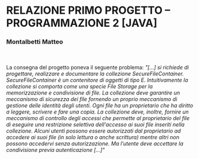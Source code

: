 # RELAZIONE PRIMO PROGETTO – PROGRAMMAZIONE 2 [JAVA] <br />
### Montalbetti Matteo <br />
<br />
<br />
La consegna del progetto poneva il seguente problema: <em>"[…] si richiede di progettare, realizzare e documentare
la collezione SecureFileContainer. SecureFileContainer è un contenitore di oggetti di tipo E. Intuitivamente la
collezione si comporta come una specie File Storage per la memorizzazione e condivisione di file. La collezione
deve garantire un meccanismo di sicurezza dei file fornendo un proprio meccanismo di gestione delle identità
degli utenti. Ogni file ha un proprietario che ha diritto a leggere, scrivere e fare una copia. La collezione deve,
inoltre, fornire un meccanismo di controllo degli accessi che permette al proprietario del file di eseguire una
restrizione selettiva dell'accesso ai suoi file inseriti nella collezione. Alcuni utenti possono essere autorizzati dal
proprietario ad accedere ai suoi file (in solo lettura o anche scrittura) mentre altri non possono accedervi senza
autorizzazione. Ma l’utente deve accettare la condivisione previa autenticazione […]"<em/>
<br /> 
